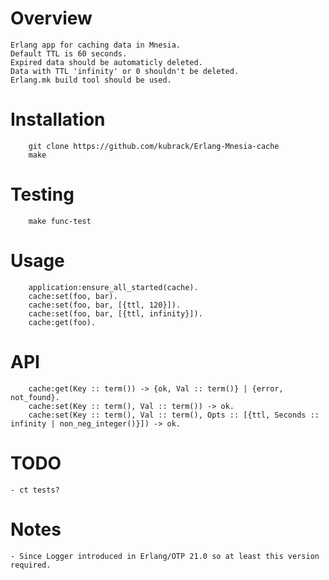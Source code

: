 # Overview
	Erlang app for caching data in Mnesia.
	Default TTL is 60 seconds.
	Expired data should be automaticly deleted.
	Data with TTL 'infinity' or 0 shouldn't be deleted.
	Erlang.mk build tool should be used.
	
# Installation
```
	git clone https://github.com/kubrack/Erlang-Mnesia-cache
	make
```
# Testing
```
	make func-test
```
# Usage
```
	application:ensure_all_started(cache).
	cache:set(foo, bar).
	cache:set(foo, bar, [{ttl, 120}]).
	cache:set(foo, bar, [{ttl, infinity}]).
	cache:get(foo).
```
# API
```
	cache:get(Key :: term()) -> {ok, Val :: term()} | {error, not_found}.
	cache:set(Key :: term(), Val :: term()) -> ok.
	cache:set(Key :: term(), Val :: term(), Opts :: [{ttl, Seconds :: infinity | non_neg_integer()}]) -> ok.
```
# TODO
	- ct tests?

# Notes
	- Since Logger introduced in Erlang/OTP 21.0 so at least this version required.
